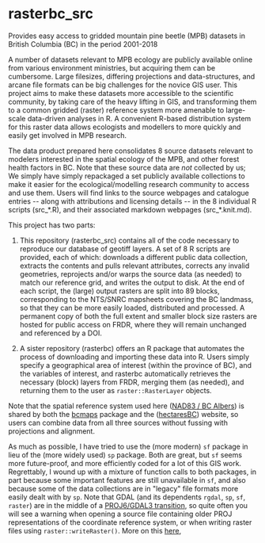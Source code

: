 # rasterbc_src
Provides easy access to gridded mountain pine beetle (MPB) datasets in British Columbia (BC) in the period 2001-2018

A number of datasets relevant to MPB ecology are publicly available online from various environment ministries, but acquiring them can be cumbersome. Large filesizes, differing projections and data-structures, and arcane file formats can be big challenges for the novice GIS user. This project aims to make these datasets more accessible to the scientific community, by taking care of the heavy lifting in GIS, and transforming them to a common gridded (raster) reference system more amenable to large-scale data-driven analyses in R. A convenient R-based distribution system for this raster data allows ecologists and modellers to more quickly and easily get involved in MPB research.

The data product prepared here consolidates 8 source datasets relevant to modelers interested in the spatial ecology of the MPB, and other forest health factors in BC. Note that these source data are *not* collected by us; We simply have simply repackaged a set publicly available collections to make it easier for the ecological/modelling research community to access and use them. Users will find links to the source webpages and catalogue entries -- along with attributions and licensing details -- in the 8 individual R scripts (src_\*.R), and their associated markdown webpages (src_\*.knit.md).  

This project has two parts: 

1. This repository (rasterbc_src) contains all of the code necessary to reproduce our database of geotiff layers. A set of 8 R scripts are provided, each of which: downloads a different public data collection, extracts the contents and pulls relevant attributes, corrects any invalid geometries, reprojects and/or warps the source data (as needed) to match our reference grid, and writes the output to disk. At the end of each script, the (large) output rasters are split into 89 blocks, corresponding to the NTS/SNRC mapsheets covering the BC landmass, so that they can be more easily loaded, distributed and processed. A permanent copy of both the full extent and smaller block size rasters are hosted for public access on FRDR, where they will remain unchanged and referenced by a DOI. 

2. A sister repository (rasterbc) offers an R package that automates the process of downloading and importing these data into R. Users simply specify a geographical area of interest (within the province of BC), and the variables of interest, and rasterbc automatically retrieves the necessary (block) layers from FRDR, merging them (as needed), and returning them to the user as `raster::RasterLayer` objects. 

Note that the spatial reference system used here 
(<a href="https://spatialreference.org/ref/epsg/nad83-bc-albers/" target="_blank">NAD83 / BC Albers</a>)
is shared by both the 
<a href="https://cran.r-project.org/web/packages/bcmaps/index.html" target="_blank">bcmaps</a>
package and the
(<a href="http://hectaresBC.org" target="_blank">hectaresBC</a>) website,
so users can combine data from all three sources without fussing with projections and alignment. 

As much as possible, I have tried to use the (more modern) `sf` package in lieu of the (more widely used) `sp` package. Both are great, but
`sf` seems more future-proof, and more efficiently coded for a lot of this GIS work. Regrettably, I wound up with a mixture of function calls 
to both packages, in part because some important features are still unavailable in `sf`, and also because some of the data collections are in
"legacy" file formats more easily dealt with by `sp`. Note that GDAL (and its dependents `rgdal`, `sp`, `sf`, `raster`) are in the middle of a 
<a href="https://www.r-spatial.org/r/2020/03/17/wkt.html" target="_blank">PROJ6/GDAL3 transition</a>,
so quite often you will see a warning when opening a source file containing older PROJ representations of the coordinate reference 
system, or when writing raster files using `raster::writeRaster()`. More on this 
<a href="http://rgdal.r-forge.r-project.org/articles/PROJ6_GDAL3.html" target="_blank">here</a>,

 
